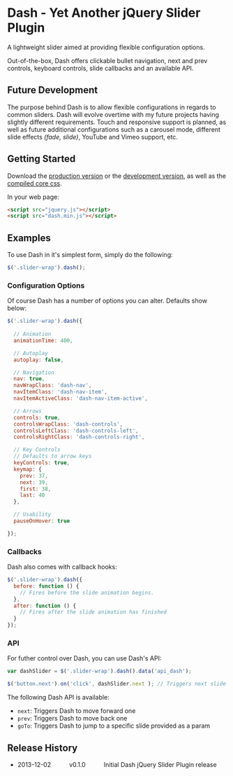 # Dash - Yet Another jQuery Slider Plugin

A lightweight slider aimed at providing flexible configuration options.

Out-of-the-box, Dash offers clickable bullet navigation, next and prev controls, keyboard controls, slide callbacks and an available API.

## Future Development

The purpose behind Dash is to allow flexible configurations in regards to common sliders. Dash will evolve overtime with my future projects having slightly different requirements. Touch and responsive support is planned, as well as future additional configurations such as a carousel mode, different slide effects *(fade, slide)*, YouTube and Vimeo support, etc.

## Getting Started

Download the [production version][min] or the [development version][max], as well as the [compiled core css][css].

[min]: https://raw.github.com/joshuajones/dash/master/dist/dash.min.js
[max]: https://raw.github.com/joshuajones/dash/master/dist/dash.js
[css]: https://raw.github.com/joshuajones/dash/master/dist/dash.css

In your web page:

```html
<script src="jquery.js"></script>
<script src="dash.min.js"></script>
```

## Examples

To use Dash in it's simplest form, simply do the following:

```javascript
$('.slider-wrap').dash();
```

### Configuration Options

Of course Dash has a number of options you can alter. Defaults show below:

```javascript
$('.slider-wrap').dash({
  
  // Animation
  animationTime: 400,

  // Autoplay
  autoplay: false,

  // Navigation
  nav: true,
  navWrapClass: 'dash-nav',
  navItemClass: 'dash-nav-item',
  navItemActiveClass: 'dash-nav-item-active',

  // Arrows
  controls: true,
  controlsWrapClass: 'dash-controls',
  controlsLeftClass: 'dash-controls-left',
  controlsRightClass: 'dash-controls-right',

  // Key Controls
  // Defaults to arrow keys
  keyControls: true,
  keymap: {
    prev: 37,
    next: 39,
    first: 38,
    last: 40
  },

  // Usability
  pauseOnHover: true

});
```

### Callbacks

Dash also comes with callback hooks:

```javascript
$('.slider-wrap').dash({
  before: function () {
    // Fires before the slide animation begins.
  },
  after: function () {
    // Fires after the slide animation has finished
  }
});
```

### API

For futher control over Dash, you can use Dash's API:

```javascript
var dashSlider = $('.slider-wrap').dash().data('api_dash');

$('button.next').on('click', dashSlider.next ); // Triggers next slide on any button with the class of next
```

The following Dash API is available:

- `next`: Triggers Dash to move forward one
- `prev`: Triggers Dash to move back one
- `goTo`: Triggers Dash to jump to a specific slide provided as a param

## Release History

* 2013-12-02   v0.1.0   Initial Dash jQuery Slider Plugin release 
